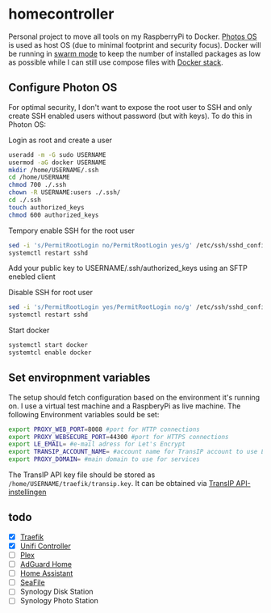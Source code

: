 # homecontroller
Personal project to move all tools on my RaspberryPi to Docker. [Photos OS](https://github.com/vmware/photon) is used as host OS (due to minimal footprint and security focus). Docker will be running in [swarm mode](https://docs.docker.com/engine/swarm/swarm-tutorial/) to keep the number of installed packages as low as possible while I can still use compose files with [Docker stack](https://docs.docker.com/engine/reference/commandline/stack/).

## Configure Photon OS
For optimal security, I don't want to expose the root user to SSH and only create SSH enabled users without password (but with keys). To do this in Photon OS:

Login as root and create a user
```bash
useradd -m -G sudo USERNAME
usermod -aG docker USERNAME
mkdir /home/USERNAME/.ssh
cd /home/USERNAME
chmod 700 ./.ssh
chown -R USERNAME:users ./.ssh/
cd ./.ssh
touch authorized_keys
chmod 600 authorized_keys
```

Tempory enable SSH for the root user
```bash
sed -i 's/PermitRootLogin no/PermitRootLogin yes/g' /etc/ssh/sshd_config
systemctl restart sshd
```

Add your public key to USERNAME/.ssh/authorized_keys using an SFTP enebled client

Disable SSH for root user
```bash
sed -i 's/PermitRootLogin yes/PermitRootLogin no/g' /etc/ssh/sshd_config
systemctl restart sshd
```

Start docker
```bash
systemctl start docker
systemtcl enable docker
```

## Set enviropnment variables
The setup should fetch configuration based on the environment it's running on. I use a virtual test machine and a RaspberyPi as live machine. The following Environment variables sould be set:
```bash
export PROXY_WEB_PORT=8008 #port for HTTP connections
export PROXY_WEBSECURE_PORT=44300 #port for HTTPS connections
export LE_EMAIL= #e-mail adress for Let's Encrypt
export TRANSIP_ACCOUNT_NAME= #account name for TransIP account to use LE DNS challenges
export PROXY_DOMAIN= #main domain to use for services
```

The TransIP API key file should be stored as `/home/USERNAME/traefik/transip.key`. It can be obtained via [TransIP API-instellingen](https://www.transip.nl/cp/account/api/)


## todo
- [X] [Traefik](https://hub.docker.com/_/traefik/)
- [X] [Unifi Controller](https://github.com/linuxserver/docker-unifi-controller)
- [ ] [Plex](https://github.com/linuxserver/docker-plex)
- [ ] [AdGuard Home](https://github.com/AdguardTeam/AdGuardHome/wiki/Docker)
- [ ] [Home Assistant](https://www.home-assistant.io/docs/installation/docker/)
- [ ] [SeaFile](https://download.seafile.com/published/seafile-manual/docker/deploy%20seafile%20with%20docker.md)
- [ ] Synology Disk Station
- [ ] Synology Photo Station